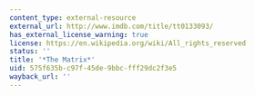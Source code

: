 ```yaml
---
content_type: external-resource
external_url: http://www.imdb.com/title/tt0133093/
has_external_license_warning: true
license: https://en.wikipedia.org/wiki/All_rights_reserved
status: ''
title: '*The Matrix*'
uid: 575f635b-c97f-45de-9bbc-fff29dc2f3e5
wayback_url: ''
---
```

